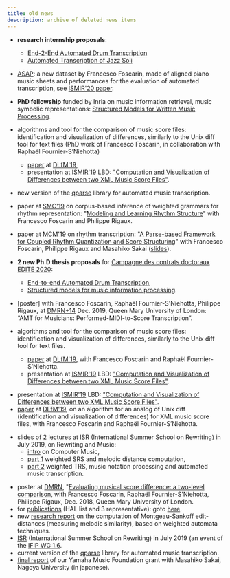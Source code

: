 ```yaml
---
title: old news 
description: archive of deleted news items
---
```




- **research internship proposals**: 
  - [End-2-End Automated Drum Transcription](files/propositions/ADT.pdf)
  - [Automated Transcription of Jazz Soli](files/propositions/AutomatedTranscriptionJazzSoli.pdf)

  
- [ASAP](https://github.com/fosfrancesco/asap-dataset): a new dataset by Francesco Foscarin, made of aligned piano music sheets and performances for the evaluation of automated transcription, see [ISMIR'20 paper](https://program.ismir2020.net/poster_4-09.html).
  
  

- **PhD fellowship** funded by Inria on music information retrieval, music symbolic representations: [Structured Models for Written Music Processing](files/news/proposal-Codex.pdf).

- algorithms and tool for the comparison of music score files: identification and visualization of differences, similarly to the Unix diff tool for text files (PhD work of Francesco Foscarin, in collaboration with Raphaël Fournier-S’Niehotta)
  - [paper](https://hal.inria.fr/hal-02267454) at [DLfM'19](https://dlfm.web.ox.ac.uk),
  - presentation at [ISMIR'19](https://ismir2019.ewi.tudelft.nl) LBD: ["Computation and Visualization of Differences between two XML Music Score Files"](https://hal.inria.fr/hal-02309923).
  
- new version of the [qparse](https://gitlab.inria.fr/qparse/qparselib) library for automated music transcription.

- paper at [SMC'19](http://smc2019.uma.es) on corpus-based inference of weighted grammars for rhythm representation: "[Modeling and Learning Rhythm Structure](https://hal.inria.fr/hal-02024437)" with Francesco Foscarin and Philippe Rigaux.

- paper at [MCM'19](https://mcm19.etsisi.upm.es) on rhythm transcription: "[A Parse-based Framework for Coupled Rhythm Quantization and Score Structuring](https://hal.inria.fr/hal-01988990)" with Francesco Foscarin, Philippe Rigaux and Masahiko Sakai ([slides](https://hal.inria.fr/hal-01988990v2/file/MCM-qparse-slides.pdf)).

- **2 new Ph.D thesis proposals** for
    [Campagne des contrats doctoraux EDITE 2020](https://www.edite-de-paris.fr/?p=431):
  - [End-to-end Automated Drum Transcription](files/news/ADT-EDITE.pdf),
  - [Structured models for music information processing](files/news/notation-EDITE.pdf).




- [poster] with Francesco Foscarin, Raphaël Fournier-S'Niehotta, Philippe Rigaux, at [DMRN+14](https://www.qmul.ac.uk/dmrn/dmrn-14/) Dec. 2019, Queen Mary University of London: “AMT for Musicians: Performed-MIDI-to-Score Transcription”.

- algorithms and tool for the comparison of music score files: identification and visualization of differences, similarly to the Unix diff tool for text files.
  - [paper](https://hal.inria.fr/hal-02267454) at [DLfM'19](https://dlfm.web.ox.ac.uk), with Francesco Foscarin and Raphaël Fournier-S’Niehotta.
  - presentation at [ISMIR'19](https://ismir2019.ewi.tudelft.nl) LBD: ["Computation and Visualization of Differences between two XML Music Score Files"](https://hal.inria.fr/hal-02309923).

  

* presentation at [ISMIR'19](https://ismir2019.ewi.tudelft.nl) LBD: ["Computation and Visualization of Differences between two XML Music Score Files"](https://hal.inria.fr/hal-02309923).
* [paper](https://hal.inria.fr/hal-02267454) at [DLfM'19](https://dlfm.web.ox.ac.uk), 
  on an algorithm for an analog of Unix diff (identification and visualization of differences) for XML music score files, with Francesco Foscarin and Raphaël Fournier-S’Niehotta.



- slides of 2 lectures at [ISR](https://isr2019.inria.fr) (International Summer School on Rewriting) in July 2019, on Rewriting and Music:
  -  [intro](files/ISR19RewritingMusic-part0.pdf) on Computer Music, 
  - [part 1](files/ISR19RewritingMusic-part1.pdf) weighted SRS and melodic distance computation, 
  - [part 2](files/ISR19RewritingMusic-part2.pdf) weighted TRS, music notation processing and automated music transcription.




* poster at [DMRN](https://www.qmul.ac.uk/dmrn/dmrn13/), "[Evaluating musical score difference: a two-level comparison](https://hal.inria.fr/hal-01989029), with Francesco Foscarin, Raphaël Fournier-S'Niehotta, Philippe Rigaux, Dec. 2018, Queen Mary University of London. 
* for [publications](#publications) (HAL list and 3 representative): goto [here](#publications).
* new [research report](https://hal.inria.fr/hal-01857267) on the computation of Montgeau-Sankoff edit-distances (measuring melodic similarity), based on weighted automata techniques.
* [ISR](https://isr2019.inria.fr) (International Summer School on Rewriting) in July 2019 (an event of the [IFIP WG 1.6](http://cbr.uibk.ac.at/ifip-wg1.6/).
* current version of the [qparse](https://gitlab.inria.fr/qparse/qparselib) library for automated music transcription.
* [final report](http://www.yamaha-mf.or.jp/shien/report/2017/sakai01.html) of our Yamaha Music Foundation grant with Masahiko Sakai, Nagoya University (in japanese).
